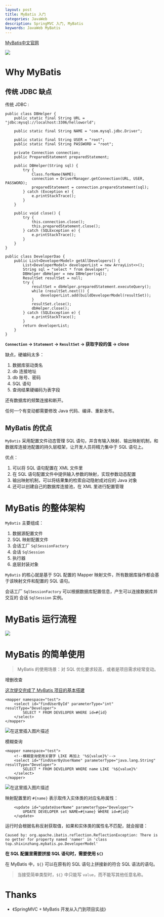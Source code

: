 ```yaml
---
layout: post
title: MyBatis 入门
categories: JavaWeb
description: SpringMVC 入门, MyBatis
keywords: JavaWeb MyBatis
---
```


[MyBatis中文官网](http://www.mybatis.cn/archives/605.html)


![](http://images2015.cnblogs.com/blog/897287/201602/897287-20160227222125065-2096129627.png)

# Why MyBatis

## 传统 JDBC 缺点

传统 JDBC :

```
public class DBHelper {
    public static final String URL = "jdbc:mysql://localhost:3306/helloworld";

    public static final String NAME = "com.mysql.jdbc.Driver";

    public static final String USER = "root";
    public static final String PASSWORD = "root";

    private Connection connection;
    public PreparedStatement preparedStatement;

    public DBHelper(String sql) {
        try {
            Class.forName(NAME);
            connection = DriverManager.getConnection(URL, USER, PASSWORD);
            preparedStatement = connection.prepareStatement(sql);
        } catch (Exception e) {
            e.printStackTrace();
        }
    }

    public void close() {
        try {
            this.connection.close();
            this.preparedStatement.close();
        } catch (SQLException e) {
            e.printStackTrace();
        }
    }
}

public class DeveloperDao {
    public List<DeveloperModel> getAllDevelopers() {
        List<DeveloperModel> developerList = new ArrayList<>();
        String sql = "select * from developer";
        DBHelper dbHelper = new DBHelper(sql);
        ResultSet resultSet = null;
        try {
            resultSet = dbHelper.preparedStatement.executeQuery();
            while (resultSet.next()) {
                developerList.add(buildDeveloperModel(resultSet));
            }
            resultSet.close();
            dbHelper.close();
        } catch (SQLException e) {
            e.printStackTrace();
        }
        return developerList;
    }
}

```

**``Connection`` → ``Statement`` → ``ResultSet`` → 获取字段的值 → close**

缺点，硬编码太多：

1. 数据库驱动类名
2. db 连接地址
3. db 账号、密码
4. SQL 语句
5. 查询结果硬编码为表字段

还有数据库的频繁连接和断开。

任何一个有变动都需要修改 Java 代码、编译、重新发布。

## MyBatis 的优点

``MyBatis`` 采用配置文件动态管理 SQL 语句，并含有输入映射、输出映射机制，和数据库连接池配置的持久层框架，让开发人员将精力集中于 SQL 语句上。


优点：

1. 可以将 SQL 语句配置在 XML 文件里
2. 在 SQL 语句配置文件中提供输入参数的映射，实现参数动态配置
3. 输出映射机制，可以将结果集的检索自动隐射成对应的 Java 对象
4. 还可以创建自己的数据库连接池，在 XML 里进行配置管理

# MyBatis 的整体架构


``MyBatis`` 主要组成：

1. 数据源配置文件
2. SQL 映射配置文件
3. 会话工厂 ``SqlSessionFactory``
4. 会话 ``SqlSession``
5. 执行器
6. 底层封装对象

``MyBatis`` 的核心就是基于 SQL 配置的 Mapper 映射文件，所有数据库操作都会基于该映射文件和配置的 SQL 语句。

会话工厂 ``SqlSessionFactory`` 可以根据数据库配置信息，产生可以连接数据库并交互的 会话 ``SqlSession`` 实例。


# MyBatis 运行流程 

![](https://gss0.bdstatic.com/-4o3dSag_xI4khGkpoWK1HF6hhy/baike/c0%3Dbaike80%2C5%2C5%2C80%2C26/sign=4df3ab1439dbb6fd3156ed74684dc07d/0b46f21fbe096b63ea0d41bf0c338744eaf8accc.jpg)


# MyBatis 的简单使用

> MyBatis 的使用场景：对 SQL 优化要求较高，或者是项目需求经常变动。

增删改查


[这次提交完成了 MyBatis 项目的基本搭建](https://github.com/shixinzhang/BetterJavaWeb/commit/ebd83ddd1ab16be371f278c521f552b0c20b2287)

```
<mapper namespace="test">
    <select id="findUserById" parameterType="int" resultType="Developer">
        SELECT * FROM DEVELOPER WHERE id=#{id}
    </select>
</mapper>
```

![在这里插入图片描述](https://img-blog.csdnimg.cn/20190713182437306.png?x-oss-process=image/watermark,type_ZmFuZ3poZW5naGVpdGk,shadow_10,text_aHR0cHM6Ly9zaGl4aW4uYmxvZy5jc2RuLm5ldA==,size_16,color_FFFFFF,t_70)


模糊查询

```
<mapper namespace="test">
    <!--模糊查询使用关键字 LIKE 再加上 '%${value}%'-->
    <select id="findUserByUserName" parameterType="java.lang.String" resultType="Developer">
        SELECT * FROM DEVELOPER WHERE name LIKE '%${value}%'
    </select>
</mapper>
```

![在这里插入图片描述](https://img-blog.csdnimg.cn/20190713183824811.png?x-oss-process=image/watermark,type_ZmFuZ3poZW5naGVpdGk,shadow_10,text_aHR0cHM6Ly9zaGl4aW4uYmxvZy5jc2RuLm5ldA==,size_16,color_FFFFFF,t_70)


映射配置里的 ``#{name}`` 表示取传入实体类的对应名称属性：

```
    <update id="updateUserName" parameterType="Developer">
        UPDATE DEVELOPER set NAME=#{name} WHERE id=#{id}
    </update>
```

运行时会根据名称反射获取值，如果和实体类的属性名不匹配，就会报错：

```
Caused by: org.apache.ibatis.reflection.ReflectionException: There is no getter for property named 'namer' in 'class top.shixinzhang.mybatis.po.DeveloperModel'
```

**在 SQL 配置里需要拼接 SQL 语句时，需要使用 ``${}``**

在 MyBatis 中，``${}`` 可以在原有的 SQL 语句上拼接新的符合 SQL 语法的语句。

>当接受简单类型时，``${}`` 中只能写 ``value``，而不能写其他任意名称。

# Thanks

- 《SpringMVC + MyBatis 开发从入门到项目实战》